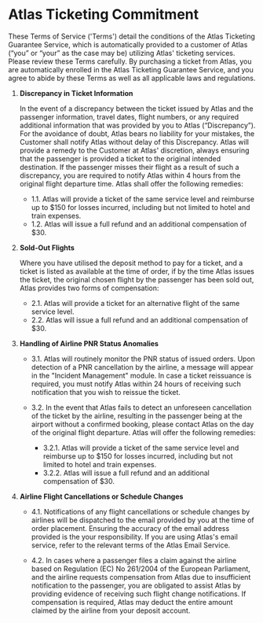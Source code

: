# **Atlas Ticketing Commitment** 


These Terms of Service ('Terms') detail the conditions of the Atlas Ticketing Guarantee Service, which is automatically provided to a customer of Atlas (“you” or “your” as the case may be) utilizing Atlas' ticketing services. Please review these Terms carefully. By purchasing a ticket from Atlas, you are automatically enrolled in the Atlas Ticketing Guarantee Service, and you agree to abide by these Terms as well as all applicable laws and regulations.  

1. **Discrepancy in Ticket Information**
   
   In the event of a discrepancy between the ticket issued by Atlas and the passenger information, travel dates, flight numbers, or any required additional information that was provided by you to Atlas (“Discrepancy”). For the avoidance of doubt, Atlas bears no liability for your mistakes, the Customer shall notify Atlas without delay of this Discrepancy.  Atlas will provide a remedy to the Customer at Atlas' discretion, always ensuring that the passenger is provided a ticket to the original intended destination. If the passenger misses their flight as a result of such a discrepancy, you are required to notify Atlas within 4 hours from the original flight departure time. Atlas shall offer the following remedies: 
    -  1.1. Atlas will provide a ticket of the same service level and reimburse up to $150 for losses incurred, including but not limited to hotel and train expenses.
    -  1.2. Atlas will issue a full refund and an additional compensation of $30. 

2. **Sold-Out Flights**
   
   Where you have utilised the deposit method to pay for a ticket, and a ticket is listed as available at the time of order, if by the time Atlas issues the ticket, the original chosen flight by the passenger has been sold out, Atlas provides two forms of compensation: 
   -  2.1. Atlas will provide a ticket for an alternative flight of the same service level.
   -  2.2. Atlas will issue a full refund and an additional compensation of $30.

3. **Handling of Airline PNR Status Anomalies**
   
   - 3.1. Atlas will routinely monitor the PNR status of issued orders. Upon detection of a PNR cancellation by the airline, a message will appear in the "Incident Management" module. In case a ticket reissuance is required, you must notify Atlas within 24 hours of receiving such notification that you wish to reissue the ticket.
   
   - 3.2. In the event that Atlas fails to detect an unforeseen cancellation of the ticket by the airline, resulting in the passenger being at the airport without a confirmed booking, please contact Atlas on the day of the original flight departure. Atlas will offer the following remedies:
      - 3.2.1. Atlas will provide a ticket of the same service level and reimburse up to $150 for losses incurred, including but not limited to hotel and train expenses.
      - 3.2.2. Atlas will issue a full refund and an additional compensation of $30. 
      
4. **Airline Flight Cancellations or Schedule Changes**
   
    - 4.1. Notifications of any flight cancellations or schedule changes by airlines will be dispatched to the email provided by you at the time of order placement. Ensuring the accuracy of the email address provided is the your responsibility. If you are using Atlas's email service, refer to the relevant terms of the Atlas Email Service.
   
    - 4.2. In cases where a passenger files a claim against the airline based on Regulation (EC) No 261/2004 of the European Parliament, and the airline requests compensation from Atlas due to insufficient notification to the passenger, you are obligated to assist Atlas by providing evidence of receiving such flight change notifications. If compensation is required, Atlas may deduct the entire amount claimed by the airline from your deposit account. 
